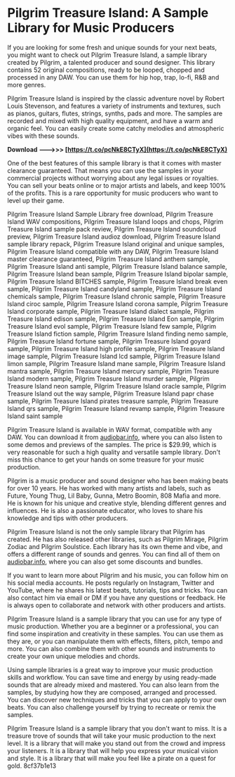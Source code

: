 
 
# Pilgrim Treasure Island: A Sample Library for Music Producers
 
If you are looking for some fresh and unique sounds for your next beats, you might want to check out Pilgrim Treasure Island, a sample library created by Pilgrim, a talented producer and sound designer. This library contains 52 original compositions, ready to be looped, chopped and processed in any DAW. You can use them for hip hop, trap, lo-fi, R&B and more genres.
 
Pilgrim Treasure Island is inspired by the classic adventure novel by Robert Louis Stevenson, and features a variety of instruments and textures, such as pianos, guitars, flutes, strings, synths, pads and more. The samples are recorded and mixed with high quality equipment, and have a warm and organic feel. You can easily create some catchy melodies and atmospheric vibes with these sounds.
 
**Download --->>> [https://t.co/pcNkE8CTyX](https://t.co/pcNkE8CTyX)**


 
One of the best features of this sample library is that it comes with master clearance guaranteed. That means you can use the samples in your commercial projects without worrying about any legal issues or royalties. You can sell your beats online or to major artists and labels, and keep 100% of the profits. This is a rare opportunity for music producers who want to level up their game.
 
Pilgrim Treasure Island Sample Library free download,  Pilgrim Treasure Island WAV compositions,  Pilgrim Treasure Island loops and chops,  Pilgrim Treasure Island sample pack review,  Pilgrim Treasure Island soundcloud preview,  Pilgrim Treasure Island audioz download,  Pilgrim Treasure Island sample library repack,  Pilgrim Treasure Island original and unique samples,  Pilgrim Treasure Island compatible with any DAW,  Pilgrim Treasure Island master clearance guaranteed,  Pilgrim Treasure Island anthem sample,  Pilgrim Treasure Island anti sample,  Pilgrim Treasure Island balance sample,  Pilgrim Treasure Island bean sample,  Pilgrim Treasure Island bipolar sample,  Pilgrim Treasure Island BITCHES sample,  Pilgrim Treasure Island break even sample,  Pilgrim Treasure Island candyland sample,  Pilgrim Treasure Island chemicals sample,  Pilgrim Treasure Island chronic sample,  Pilgrim Treasure Island ciroc sample,  Pilgrim Treasure Island corona sample,  Pilgrim Treasure Island corporate sample,  Pilgrim Treasure Island dialect sample,  Pilgrim Treasure Island edison sample,  Pilgrim Treasure Island Eon sample,  Pilgrim Treasure Island evol sample,  Pilgrim Treasure Island few sample,  Pilgrim Treasure Island fiction sample,  Pilgrim Treasure Island finding nemo sample,  Pilgrim Treasure Island fortune sample,  Pilgrim Treasure Island goyard sample,  Pilgrim Treasure Island high profile sample,  Pilgrim Treasure Island image sample,  Pilgrim Treasure Island lcd sample,  Pilgrim Treasure Island limon sample,  Pilgrim Treasure Island mane sample,  Pilgrim Treasure Island mantra sample,  Pilgrim Treasure Island mercury sample,  Pilgrim Treasure Island modern sample,  Pilgrim Treasure Island murder sample,  Pilgrim Treasure Island neon sample,  Pilgrim Treasure Island oracle sample,  Pilgrim Treasure Island out the way sample,  Pilgrim Treasure Island papr chase sample,  Pilgrim Treasure Island pirates treasure sample,  Pilgrim Treasure Island qrs sample,  Pilgrim Treasure Island revamp sample,  Pilgrim Treasure Island saint sample
 
Pilgrim Treasure Island is available in WAV format, compatible with any DAW. You can download it from [audiobar.info](https://audiobar.info/treasure-island/), where you can also listen to some demos and previews of the samples. The price is $29.99, which is very reasonable for such a high quality and versatile sample library. Don't miss this chance to get your hands on some treasure for your music production.

Pilgrim is a music producer and sound designer who has been making beats for over 10 years. He has worked with many artists and labels, such as Future, Young Thug, Lil Baby, Gunna, Metro Boomin, 808 Mafia and more. He is known for his unique and creative style, blending different genres and influences. He is also a passionate educator, who loves to share his knowledge and tips with other producers.
 
Pilgrim Treasure Island is not the only sample library that Pilgrim has created. He has also released other libraries, such as Pilgrim Mirage, Pilgrim Zodiac and Pilgrim Soulstice. Each library has its own theme and vibe, and offers a different range of sounds and genres. You can find all of them on [audiobar.info](https://audiobar.info/), where you can also get some discounts and bundles.
 
If you want to learn more about Pilgrim and his music, you can follow him on his social media accounts. He posts regularly on Instagram, Twitter and YouTube, where he shares his latest beats, tutorials, tips and tricks. You can also contact him via email or DM if you have any questions or feedback. He is always open to collaborate and network with other producers and artists.

Pilgrim Treasure Island is a sample library that you can use for any type of music production. Whether you are a beginner or a professional, you can find some inspiration and creativity in these samples. You can use them as they are, or you can manipulate them with effects, filters, pitch, tempo and more. You can also combine them with other sounds and instruments to create your own unique melodies and chords.
 
Using sample libraries is a great way to improve your music production skills and workflow. You can save time and energy by using ready-made sounds that are already mixed and mastered. You can also learn from the samples, by studying how they are composed, arranged and processed. You can discover new techniques and tricks that you can apply to your own beats. You can also challenge yourself by trying to recreate or remix the samples.
 
Pilgrim Treasure Island is a sample library that you don't want to miss. It is a treasure trove of sounds that will take your music production to the next level. It is a library that will make you stand out from the crowd and impress your listeners. It is a library that will help you express your musical vision and style. It is a library that will make you feel like a pirate on a quest for gold.
 8cf37b1e13
 
